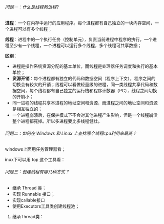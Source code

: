 ###### 问题一：什么是线程和进程?

**进程**：一个在内存中运行的应用程序。每个进程都有自己独立的一块内存空间，一个进程可以有多个线程；

**线程**：进程中的一个执行任务（控制单元），负责当前进程中程序的执行。一个进程至少有一个线程，一个进程可以运行多个线程，多个线程可共享数据；

**区别**：

- 进程是操作系统资源分配的基本单位，而线程是处理器任务调度和执行的基本单位；
- **资源开销**：每个进程都有独立的代码和数据空间（程序上下文），程序之间的切换会有较大的开销；线程可以看做轻量级的进程，同一类线程共享代码和数据空间，每个线程都有自己独立的运行栈和程序计数器（PC），线程之间切换的开销小；
- 同一进程的线程共享本进程的地址空间和资源，而进程之间的地址空间和资源是相互独立的；
- 一个进程崩溃后，在保护模式下不会对其他进程产生影响，但是一个线程崩溃整个进程都死掉。所以多进程要比多线程健壮。

###### 问题二：如何在 Windows 和 Linux 上查找哪个线程cpu利用率最高？

windows上面用任务管理器看；

inux下可以用 top 这个工具看：

###### 问题三：创建线程有哪几种方式？

- 继承 Thread 类；
- 实现 Runnable 接口；
- 实现callable接口
- 使用Executors工具类创建线程池；

1. 继承Thread类：